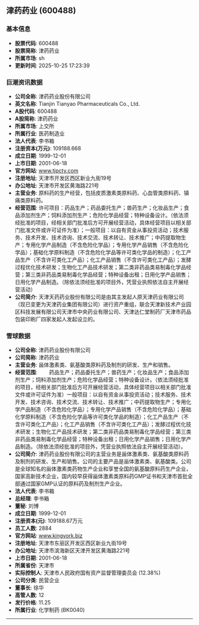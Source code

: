 ## 津药药业 (600488)

### 基本信息

- **股票代码**: 600488
- **股票简称**: 津药药业
- **所属市场**: sh
- **更新时间**: 2025-10-25 17:23:39

### 巨潮资讯数据

- **公司全称**: 津药药业股份有限公司
- **英文名称**: Tianjin Tianyao Pharmaceuticals Co., Ltd.
- **A股代码**: 600488
- **A股简称**: 津药药业
- **所属市场**: 上交所
- **所属行业**: 医药制造业
- **法人代表**: 李书箱
- **注册资本(万元)**: 109188.668
- **成立日期**: 1999-12-01
- **上市日期**: 2001-06-18
- **官方网站**: www.tjpcty.com
- **注册地址**: 天津市开发区西区新业九街19号
- **办公地址**: 天津市开发区黄海路221号
- **主营业务**: 原料药的生产经营，包括皮质激素类原料药、心血管类原料药、镇痛类原料药。
- **经营范围**: 许可项目：药品生产；药品委托生产；兽药生产；化妆品生产；食品添加剂生产；饲料添加剂生产；危险化学品经营；特种设备设计。（依法须经批准的项目，经相关部门批准后方可开展经营活动，具体经营项目以相关部门批准文件或许可证件为准）；一般项目：以自有资金从事投资活动；技术服务、技术开发、技术咨询、技术交流、技术转让、技术推广；中药提取物生产；专用化学产品制造（不含危险化学品）；专用化学产品销售（不含危险化学品）；基础化学原料制造（不含危险化学品等许可类化学品的制造）；化工产品生产（不含许可类化工产品）；化工产品销售（不含许可类化工产品）；发酵过程优化技术研发；生物化工产品技术研发；第二类非药品类易制毒化学品经营；第三类非药品类易制毒化学品经营；特种设备出租；日用化学产品销售；日用化学产品制造。（除依法须经批准的项目外，凭营业执照依法自主开展经营活动）
- **公司简介**: 天津天药药业股份有限公司是由其主发起人原天津药业有限公司（现已变更为天津药业集团有限公司）进行资产重组，联合天津新技术产业园区科技发展有限公司天津市中央药业有限公司、天津达仁堂制药厂天津市药品包装印刷厂四家发起人发起设立的。

### 雪球数据

- **公司全称**: 津药药业股份有限公司
- **公司简称**: 津药药业
- **主营业务**: 甾体激素类、氨基酸类原料药及制剂的研发、生产和销售。
- **经营范围**: 　　药品生产；药品委托生产；兽药生产；化妆品生产；食品添加剂生产；饲料添加剂生产；危险化学品经营；特种设备设计。（依法须经批准的项目，经相关部门批准后方可开展经营活动，具体经营项目以相关部门批准文件或许可证件为准）一般项目：以自有资金从事投资活动；技术服务、技术开发、技术咨询、技术交流、技术转让、技术推广；中药提取物生产；专用化学产品制造（不含危险化学品）；专用化学产品销售（不含危险化学品）；基础化学原料制造（不含危险化学品等许可类化学品的制造）；化工产品生产（不含许可类化工产品）；化工产品销售（不含许可类化工产品）；发酵过程优化技术研发；生物化工产品技术研发；第二类非药品类易制毒化学品经营；第三类非药品类易制毒化学品经营；特种设备出租；日用化学产品销售；日用化学产品制造。（除依法须经批准的项目外，凭营业执照依法自主开展经营活动）。
- **公司简介**: 津药药业股份有限公司的主营业务是甾体激素类、氨基酸类原料药及制剂的研发、生产和销售。公司的主要产品是甾体激素类、氨基酸类。公司是全球知名的甾体激素类药物生产企业和享誉全国的氨基酸原料药生产企业，国家高新技术企业，国内较早获得甾体激素类原料药GMP证书和天津市首批全部通过国家GMP认证的原料药及制剂生产企业。
- **法人代表**: 李书箱
- **总经理**: 李书箱
- **董秘**: 刘博
- **成立日期**: 1999-12-01
- **注册资本(元)**: 109188.67万元
- **员工人数**: 2884
- **官方网站**: www.kingyork.biz
- **注册地址**: 天津市东丽区开发区西区新业九街19号
- **办公地址**: 天津市滨海新区天津开发区黄海路221号
- **上市日期**: 2001-06-18
- **所属省份**: 天津市
- **实际控制人**: 天津市人民政府国有资产监督管理委员会 (12.38%)
- **公司分类**: 民营企业
- **董事长**: 徐华
- **高管人数**: 12
- **发行价格**: 11.25
- **所属行业**: 化学制药 (BK0040)

---